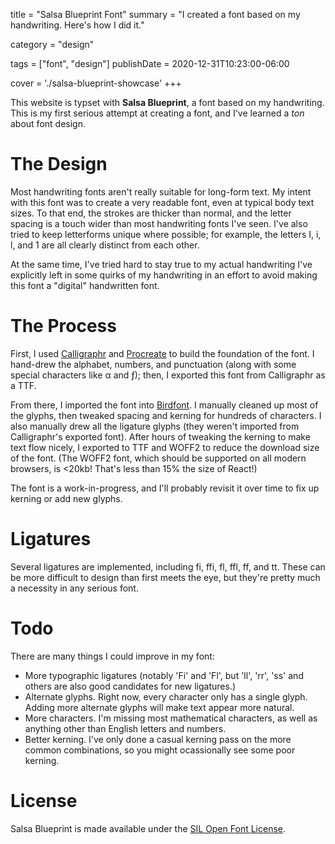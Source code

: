 
title = "Salsa Blueprint Font"
summary = "I created a font based on my handwriting. Here's how I did it."

category = "design"

tags = ["font", "design"]
publishDate = 2020-12-31T10:23:00-06:00

cover = './salsa-blueprint-showcase'
+++

This website is typset with **Salsa Blueprint**, a font based on my handwriting.
This is my first serious attempt at creating a font, and I've learned a *ton* about font design.

# The Design

Most handwriting fonts aren't really suitable for long-form text.
My intent with this font was to create a very readable font, even at typical body text sizes.
To that end, the strokes are thicker than normal, and the letter spacing is a touch wider than most handwriting fonts I've seen.
I've also tried to keep letterforms unique where possible; for example, the letters I, i, l, and 1 are all clearly distinct from each other.

At the same time, I've tried hard to stay true to my actual handwriting
I've explicitly left in some quirks of my handwriting in an effort to avoid making this font a "digital" handwritten font.

# The Process

First, I used [Calligraphr](https://www.calligraphr.com) and [Procreate](https://procreate.art) to build the foundation of the font.
I hand-drew the alphabet, numbers, and punctuation (along with some special characters like α and ƒ); then, I exported this font from Calligraphr as a TTF.

From there, I imported the font into [Birdfont](https://birdfont.org/).
I manually cleaned up most of the glyphs, then tweaked spacing and kerning for hundreds of characters.
I also manually drew all the ligature glyphs (they weren't imported from Calligraphr's exported font).
After hours of tweaking the kerning to make text flow nicely, I exported to TTF and WOFF2 to reduce the download size of the font.
(The WOFF2 font, which should be supported on all modern browsers, is <20kb! That's less than 15% the size of React!)

The font is a work-in-progress, and I'll probably revisit it over time to fix up kerning or add new glyphs.

# Ligatures

Several ligatures are implemented, including fi, ffi, fl, ffl, ff, and tt.
These can be more difficult to design than first meets the eye, but they're pretty much a necessity in any serious font.

# Todo

There are many things I could improve in my font:

* More typographic ligatures (notably 'Fi' and 'Fl', but 'll', 'rr', 'ss' and others are also good candidates for new ligatures.)
* Alternate glyphs.
  Right now, every character only has a single glyph.
  Adding more alternate glyphs will make text appear more natural.
* More characters.
  I'm missing most mathematical characters, as well as anything other than English letters and numbers.
* Better kerning.
  I've only done a casual kerning pass on the more common combinations, so you might ocassionally see some poor kerning.

# License

Salsa Blueprint is made available under the [SIL Open Font License](https://en.wikipedia.org/wiki/SIL_Open_Font_License).


